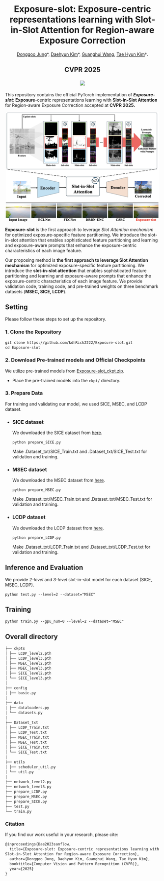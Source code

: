 <p align="center">
  <h1 align="center">Exposure-slot: Exposure-centric representations learning with Slot-in-Slot Attention for Region-aware Exposure Correction</h1>
  
  <p align="center">
    <a href="https://github.com/dgjung0220">Donggoo Jung</a>*, 
    <a href="https://github.com/kdhRick2222">Daehyun Kim</a>*, 
    <a href="https://scholar.google.com/citations?hl=ko&user=I_5aoAwAAAAJ">Guanghui Wang</a>,
    <a href="https://sites.google.com/view/lliger9/">Tae Hyun Kim</a>†.
  </p>
  <h2 align="center">CVPR 2025</h2>

  <h3 align="center">
    <a href="https://github.com/kdhRick2222/Exposure-slot/" target='_blank'><img src="https://img.shields.io/badge/🐳-Project%20Page-blue"></a>
<!--     <a href="https://www.arxiv.org/pdf/2407.16125" target='_blank'><img src="https://img.shields.io/badge/arXiv-2407.16125-b31b1b.svg"></a> -->
  </h3>

</p>

This repository contains the official PyTorch implementation of **_Exposure-slot_**: **Exposure**-centric representations learning with **Slot-in-Slot Attention** for Region-aware Exposure Correction accepted at **CVPR 2025.**


<div align="center">
  <img src="images/concept_figure.png" width="500px" />
</div>


**Exposure-slot** is the first approach to leverage *Slot Attention mechanism* for optimized exposure-specific feature partitioning. We introduce the slot-in-slot attention that enables sophisticated feature partitioning and learning and exposure-aware prompts that enhance the exposure-centric characteristics of each image feature. 


Our proposing method is **the first approach to leverage Slot Attention mechanism** for optimized exposure-specific feature partitioning. We introduce the **slot-in-slot attention** that enables sophisticated feature partitioning and learning and exposure-aware prompts that enhance the exposure-centric characteristics of each image feature. We provide validation code, training code, and pre-trained weights on three benchmark datasets (**MSEC, SICE, LCDP**).

## Setting

Please follow these steps to set up the repository.

### 1. Clone the Repository

```
git clone https://github.com/kdhRick2222/Exposure-slot.git
cd Exposure-slot
```

### 2. Download Pre-trained models and Official Checkpoints

We utilize pre-trained models from [Exposure-slot_ckpt.zip](https://1drv.ms/u/c/1acaeb9b8ad3b4e8/ESoJibo6AeBNpjmZjVYWBqcB7Chlw8_Wdtw0bmz9jkZxsg?e=GTbKrU).

- Place the pre-trained models into the `ckpt/` directory.

### 3. Prepare Data

For training and validating our model, we used SICE, MSEC, and LCDP dataset.

- ### SICE dataset

  We downloaded the SICE dataset from [here](https://github.com/csjcai/SICE). 
  ```
  python prepare_SICE.py
  ```
  Make .Dataset_txt/SICE_Train.txt and .Dataset_txt/SICE_Test.txt for validation and training.

- ### MSEC dataset

  We downloaded the MSEC dataset from [here](https://github.com/mahmoudnafifi/Exposure_Correction).
  ```
  python prepare_MSEC.py
  ```
  Make .Dataset_txt/MSEC_Train.txt and .Dataset_txt/MSEC_Test.txt for validation and training.
  
- ### LCDP dataset

  We downloaded the LCDP dataset from [here](https://github.com/onpix/LCDPNet).
  ```
  python prepare_LCDP.py
  ```
  Make .Dataset_txt/LCDP_Train.txt and .Dataset_txt/LCDP_Test.txt for validation and training.


## Inference and Evaluation
We provide *2-level* and *3-level* slot-in-slot model for each dataset (SICE, MSEC, LCDP).
  ```
  python test.py --level=2 --dataset="MSEC"
  ```

## Training
  ```
  python train.py --gpu_num=0 --level=2 --dataset="MSEC"
  ```

## Overall directory

```
├── ckpts
│ ├── LCDP_level2.pth
│ ├── LCDP_level3.pth
│ ├── MSEC_level2.pth
│ ├── MSEC_level3.pth
│ ├── SICE_level2.pth
│ └── SICE_level3.pth
│
├── config
│ ├── basic.py
│
├── data
│ ├── dataloaders.py
│ └── datasets.py
|
├── Dataset_txt
│ ├── LCDP_Train.txt
│ ├── LCDP_Test.txt
│ ├── MSEC_Train.txt
│ ├── MSEC_Test.txt
│ ├── SICE_Train.txt
│ └── SICE_Test.txt
|
├── utils
│ ├── scheduler_util.py
│ └── util.py
|
├── network_level2.py
├── network_level3.py
├── prepare_LCDP.py
├── prepare_MSEC.py
├── prepare_SICE.py
├── test.py
└── train.py
```

### Citation
If you find our work useful in your research, please cite:

```
@inproceedings{Dae2023sanflow,
  title={Exposure-slot: Exposure-centric representations learning with Slot-in-Slot Attention for Region-aware Exposure Correction},
  author={Donggoo Jung, Daehyun Kim, Guanghui Wang, Tae Hyun Kim},
  booktitle={Computer Vision and Pattern Recognition (CVPR)},
  year={2025}
}
```
